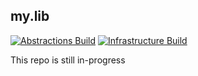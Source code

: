 ## my.lib

[![Abstractions Build](https://github.com/vendyp/my.lib/actions/workflows/mylib-abstractions-build.yml/badge.svg)](https://github.com/vendyp/my.lib/actions/workflows/mylib-abstractions-build.yml)
[![Infrastructure Build](https://github.com/vendyp/my.lib/actions/workflows/mylib-infrastructure-build.yml/badge.svg)](https://github.com/vendyp/my.lib/actions/workflows/mylib-infrastructure-build.yml)

This repo is still in-progress